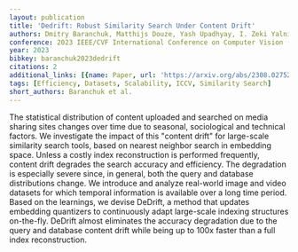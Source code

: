 ```yaml
---
layout: publication
title: 'Dedrift: Robust Similarity Search Under Content Drift'
authors: Dmitry Baranchuk, Matthijs Douze, Yash Upadhyay, I. Zeki Yalniz
conference: 2023 IEEE/CVF International Conference on Computer Vision (ICCV)
year: 2023
bibkey: baranchuk2023dedrift
citations: 2
additional_links: [{name: Paper, url: 'https://arxiv.org/abs/2308.02752'}]
tags: [Efficiency, Datasets, Scalability, ICCV, Similarity Search]
short_authors: Baranchuk et al.
---
```

The statistical distribution of content uploaded and searched on media
sharing sites changes over time due to seasonal, sociological and technical
factors. We investigate the impact of this "content drift" for large-scale
similarity search tools, based on nearest neighbor search in embedding space.
Unless a costly index reconstruction is performed frequently, content drift
degrades the search accuracy and efficiency. The degradation is especially
severe since, in general, both the query and database distributions change.
  We introduce and analyze real-world image and video datasets for which
temporal information is available over a long time period. Based on the
learnings, we devise DeDrift, a method that updates embedding quantizers to
continuously adapt large-scale indexing structures on-the-fly. DeDrift almost
eliminates the accuracy degradation due to the query and database content drift
while being up to 100x faster than a full index reconstruction.